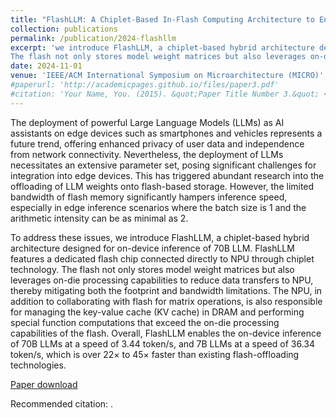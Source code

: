 ```yaml
---
title: "FlashLLM: A Chiplet-Based In-Flash Computing Architecture to Enable On-Device Inference of 70B LLM"
collection: publications
permalink: /publication/2024-flashllm
excerpt: 'we introduce FlashLLM, a chiplet-based hybrid architecture designed for on-device inference of 70B LLM. FlashLLM features a dedicated flash chip connected directly to NPU through chiplet technology.
The flash not only stores model weight matrices but also leverages on-die processing capabilities to reduce data transfers to NPU, thereby mitigating both the footprint and bandwidth limitations. The NPU, in addition to collaborating with flash for matrix operations…'
date: 2024-11-01
venue: 'IEEE/ACM International Symposium on Microarchitecture (MICRO)'
#paperurl: 'http://academicpages.github.io/files/paper3.pdf'
#citation: 'Your Name, You. (2015). &quot;Paper Title Number 3.&quot; <i>Journal 1</i>. 1(3).'
---
```

The deployment of powerful Large Language Models (LLMs) as AI assistants on edge devices such as smartphones and vehicles represents a future trend, offering enhanced privacy of user data and independence from network connectivity. Nevertheless, the deployment of LLMs necessitates an extensive parameter set, posing significant challenges for integration into edge devices. This has triggered abundant research into the offloading of LLM weights onto flash-based storage. However, the limited bandwidth of flash memory significantly hampers inference speed, especially in edge inference scenarios where the batch size is 1 and the arithmetic intensity can be as minimal as 2.

To address these issues, we introduce FlashLLM, a chiplet-based hybrid architecture designed for on-device inference of 70B LLM. FlashLLM features a dedicated flash chip connected directly to NPU through chiplet technology.
The flash not only stores model weight matrices but also leverages on-die processing capabilities to reduce data transfers to NPU, thereby mitigating both the footprint and bandwidth limitations. The NPU, in addition to collaborating with flash for matrix operations, is also responsible for managing the key-value cache (KV cache) in DRAM and performing special function computations that exceed the on-die processing capabilities of the flash. Overall, FlashLLM enables the on-device inference of 70B LLMs at a speed of 3.44 token/s, and 7B LLMs at a speed of 36.34 token/s, which is over 22× to 45× faster than existing flash-offloading technologies.

[Paper download](N/A)

Recommended citation: .